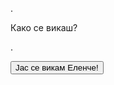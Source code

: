 <html>
<body>
 <p>.</p>

<p id="demo">Како се викаш?</p>
 <p>.</p>

<button type="button" onclick="document.getElementById('demo').style.fontSize='35px'">Јас се викам Еленче!</button>

</body>
</html>

